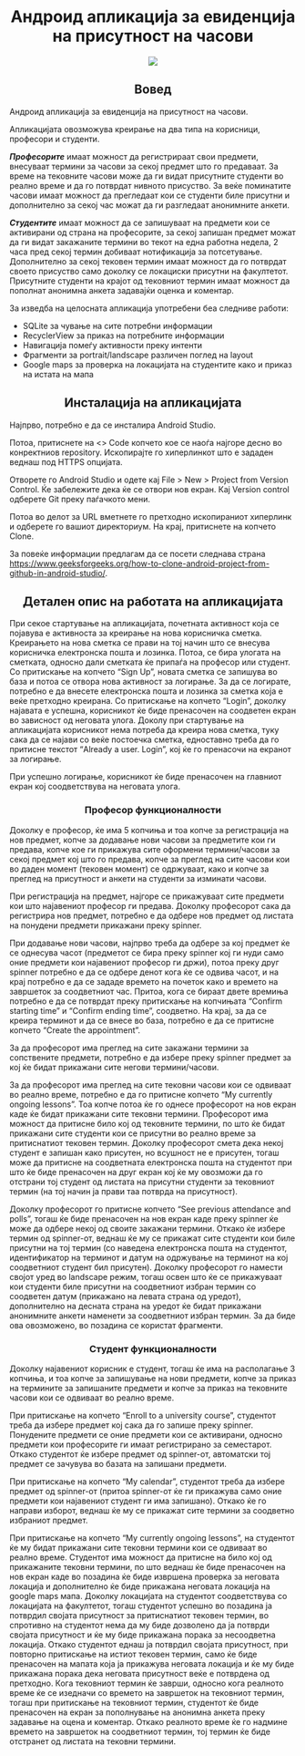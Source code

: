 <h1 align = center>Андроид апликација за евиденција на присутност на часови</h1>
<div align="center"><img src="https://storage.googleapis.com/support-kms-prod/Yx4fAeIF6RziisPvHtAh60uRFDaWwHEEp1yv"></div>

 <b><h2 align = center>Вовед</h2></b>

Андроид апликација за евиденција на присутност на часови. 

Апликацијата овозможува креирање на два типа на корисници, професори и студенти. 

<b>*Професорите*</b> имаат можност да регистрираат свои предмети, внесуваат термини за часови за секој предмет што го предаваат. За време на тековните часови може да ги видат присутните студенти во реално време и да го потврдат нивното присуство. За веќе поминатите часови имаат можност да прегледаат кои се студенти биле присутни и дополнително за секој час можат да ги разгледаат анонимните анкети.

<b>*Студентите*</b> имаат можност да се запишуваат на предмети кои се активирани од страна на професорите, за секој запишан предмет можат да ги видат закажаните термини во текот на една работна недела, 2 часа пред секој термин добиваат нотификација за потсетување. Дополнително за секој тековен термин имаат можност да го потврдат своето присуство само доколку се локациски присутни на факултетот. Присутните студенти на крајот од тековниот термин имаат можност да пополнат анонимна анкета задавајќи оценка и коментар.

За изведба на целосната апликација употребени беа следниве работи:
- SQLite за чување на сите потребни информации
- RecyclerView за приказ на потребните информации
- Навигација помеѓу активности преку интенти
- Фрагменти за portrait/landscape различен поглед на layout
- Google maps за проверка на локацијата на студентите како и приказ на истата на мапа

<h2 align = center>Инсталација на апликацијата</h2>

Најпрво, потребно е да се инсталира Android Studio.

Потоа, притиснете на <> Code копчето кое се наоѓа најгоре десно во конректниов repository. Ископирајте го хиперлинкот што е зададен веднаш под HTTPS опцијата.

Отворете го Android Studio и одете кај File > New > Project from Version Control. Ќе забележите дека ќе се отвори нов екран. Кај Version control одберете Git преку паѓачкото мени.

Потоа во делот за URL вметнете го претходно ископираниот хиперлинк и одберете го вашиот директориум. На крај, притиснете на копчето Clone.

За повеќе информации предлагам да се посети следнава страна https://www.geeksforgeeks.org/how-to-clone-android-project-from-github-in-android-studio/.

<h2 align = center>Детален опис на работата на апликацијата</h2>

При секое стартување на апликацијата, почетната активност која се појавува е активноста за креирање на нова корисничка сметка. Креирањето на нова сметка се прави на тој начин што се внесува корисничка електронска пошта и лозинка. Потоа, се бира улогата на сметката, односно дали сметката ќе припаѓа на професор или студент. Со притискање на копчето “Sign Up”, новата сметка се запишува во база и потоа се отвора нова активност за логирање. За да се логирате, потребно е да внесете електронска пошта и лозинка за сметка која е веќе претходно креирана. Со притискање на копчето “Login”, доколку најавата е успешна, корисникот ќе биде пренасочен на соодветен екран во зависност од неговата улога. Доколу при стартување на апликацијата корисникот нема потреба да креира нова сметка, туку сака да се најави со веќе постоечка сметка, едноставно треба да го притисне текстот “Already a user. Login”, кој ќе го пренасочи на екранот за логирање.

При успешно логирање, корисникот ќе биде пренасочен на главниот екран кој соодветствува на неговата улога. 

<h3 align = center>Професор функционалности</h3>

Доколку е професор, ќе има 5 копчиња и тоа копче за регистрација на нов предмет, копче за додавање нови часови за предметите кои ги предава, копче кое ги прикажува сите оформени термини/часови за секој предмет кој што го предава, копче за преглед на сите часови кои во даден момент (тековен момент) се одржуваат, како и копче за преглед на присутност и анкети на студенти за изминати часови.

При регистрација на предмет, најгоре се прикажуваат сите предмети кои што најавениот професор ги предава. Доколку професорот сака да регистрира нов предмет, потребно е да одбере нов предмет од листата на понудени предмети прикажани преку spinner.

При додавање нови часови, најпрво треба да одбере за кој предмет ќе се однесува часот (предметот се бира преку spinner кој ги нуди само оние предмети кои најавениот професор ги држи), потоа преку друг spinner потребно е да се одбере денот кога ќе се одвива часот, и на крај потребно е да се зададе времето на почеток како и времето на завршеток за соодветниот час. Притоа, кога се бираат двете времиња потребно е да се потврдат преку притискање на копчињата “Confirm starting time” и “Confirm ending time”, соодветно. На крај, за да се креира терминот и да се внесе во база, потребно е да се притисне копчето “Create the appointment”.

За да професорот има преглед на сите закажани термини за сопствените предмети, потребно е да избере преку spinner предмет за кој ќе бидат прикажани сите негови термини/часови.

За да професорот има преглед на сите тековни часови кои се одвиваат во реално време, потребно е да го притисне копчето “My currently ongoing lessons”. Тоа копче потоа ќе го однесе професорот на нов екран каде ќе бидат прикажани сите тековни термини. Професорот има можност да притисне било кој од тековните термини, по што ќе бидат прикажани сите студенти кои се присутни во реално време за притиснатиот тековен термин. Доколку професорот смета дека некој студент е запишан како присутен, но всушност не е присутен, тогаш може да притисне на соодветната електронска пошта на студентот при што ќе биде пренасочен на друг екран кој ќе му овозможи да го отстрани тој студент од листата на присутни студенти за тековниот термин (на тој начин ја прави таа потврда на присутност). 

Доколку професорот го притисне копчето “See previous attendance and polls”, тогаш ќе биде пренасочен на нов екран каде преку spinner ќе може да одбере некој од своите закажани термини. Откако ќе избере термин од spinner-от, веднаш ќе му се прикажат сите студенти кои биле присутни на тој термин (со наведена електронска пошта на студентот, идентификатор на терминот и датум на одржување на терминот на кој соодветниот студент бил присутен). Доколку професорот го намести својот уред во landscape режим, тогаш освен што ќе се прикажуваат кои студенти биле присутни на соодветниот избран термин со соодветен датум (прикажано на левата страна од уредот), дополнително на десната страна на уредот ќе бидат прикажани анонимните анкети наменети за соодветниот избран термин. За да биде ова овозможено, во позадина се користат фрагменти.

<h3 align = center>Студент функционалности</h3>

Доколку најавениот корисник е студент, тогаш ќе има на располагање 3 копчиња, и тоа копче за запишување на нови предмети, копче за приказ на термините за запишаните предмети и копче за приказ на тековните часови кои се одвиваат во реално време.

При притискање на копчето “Enroll to a university course”, студентот треба да избере предмет кој сака да го запише преку spinner. Понудените предмети се оние предмети кои се активирани, односно предмети кои професорите ги имаат регистрирано за семестарот. Откако студентот ќе избере предмет од spinner-от, автоматски тој предмет се зачувува во базата на запишани предмети.

При притискање на копчето “My calendar”, студентот треба да избере предмет од spinner-от (притоа spinner-от ќе ги прикажува само оние предмети кои најавениот студент ги има запишано). Откако ќе го направи изборот, веднаш ќе му се прикажат сите термини за соодветно избраниот предмет.

При притискање на копчето “My currently ongoing lessons”, на студентот ќе му бидат прикажани сите тековни термини кои се одвиваат во реално време. Студентот има можност да притисне на било кој од прикажаните тековни термини, по што веднаш ќе биде пренасочен на нов екран каде во позадина ќе биде извршена проверка за неговата локација и дополнително ќе биде прикажана неговата локација на google maps мапа. Доколку локацијата на студентот соодветствува со локацијата на факултетот, тогаш студентот успешно во позадина ја потврдил својата присутност за притиснатиот тековен термин, во спротивно на студентот нема да му биде дозволено да ја потврди својата присутност и ќе му биде прикажана порака за несоодветна локација. Откако студентот еднаш ја потврдил својата присутност, при повторно притискање на истиот тековен термин, само ќе биде пренасочен на мапата која ја прикажува неговата локација и ќе му биде прикажана порака дека неговата присутност веќе е потврдена од претходно. Кога тековниот термин ќе заврши, односно кога реалното време ќе се изедначи со времето на завршеток на тековниот термин, тогаш при притискање на тековниот термин, студентот ќе биде пренасочен на екран за пополнување на анонимна анкета преку задавање на оцена и коментар. Откако реалното време ќе го надмине времето на завршеток на соодветниот термин, тој термин ќе биде отстранет од листата на тековни термини.
